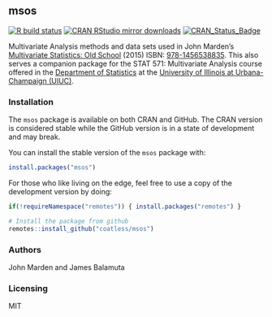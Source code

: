 
<!-- README.md is generated from README.Rmd. Please edit that file -->

## msos

<!-- badges: start -->

[![R build
status](https://github.com/coatless/msos/workflows/R-CMD-check/badge.svg)](https://github.com/coatless/msos/actions)
[![CRAN RStudio mirror
downloads](http://cranlogs.r-pkg.org/badges/msos)](http://www.r-pkg.org/pkg/msos)
[![CRAN\_Status\_Badge](http://www.r-pkg.org/badges/version/msos)](https://cran.r-project.org/package=msos)
<!-- badges: end -->

Multivariate Analysis methods and data sets used in John Marden’s
[Multivariate Statistics: Old
School](https://stat.istics.net/Multivariate/) (2015) ISBN:
[978-1456538835](https://www.amazon.com/gp/product/1456538837). This
also serves a companion package for the STAT 571: Multivariate Analysis
course offered in the [Department of
Statistics](https://stat.illinois.edu) at the [University of Illinois at
Urbana-Champaign (UIUC)](https://illinois.edu).

### Installation

The `msos` package is available on both CRAN and GitHub. The CRAN
version is considered stable while the GitHub version is in a state of
development and may break.

You can install the stable version of the `msos` package with:

``` r
install.packages("msos")
```

For those who like living on the edge, feel free to use a copy of the
development version by doing:

``` r
if(!requireNamespace("remotes")) { install.packages("remotes") }

# Install the package from github
remotes::install_github("coatless/msos")
```

### Authors

John Marden and James Balamuta

### Licensing

MIT
